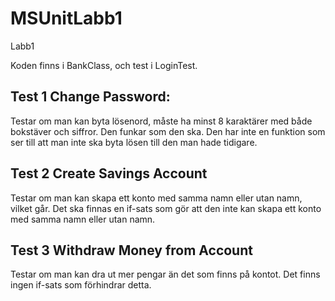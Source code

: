 # MSUnitLabb1
Labb1

Koden finns i BankClass, och test i LoginTest.

## Test 1 Change Password: 
Testar om man kan byta lösenord, måste ha minst 8 karaktärer med både bokstäver och siffror. Den funkar som den ska.
Den har inte en funktion som ser till att man inte ska byta lösen till den man hade tidigare.

## Test 2 Create Savings Account
Testar om man kan skapa ett konto med samma namn eller utan namn, vilket går.
Det ska finnas en if-sats som gör att den inte kan skapa ett konto med samma namn eller utan namn.

## Test 3 Withdraw Money from Account
Testar om man kan dra ut mer pengar än det som finns på kontot. Det finns ingen if-sats som förhindrar detta.
